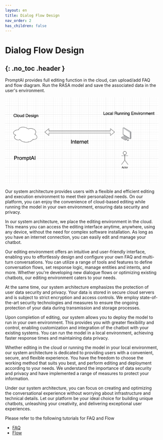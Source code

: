 ```yaml
---
layout: en
title: Dialog Flow Design
nav_order: 2
has_children: false
---
```

# Dialog Flow Design
{: .no_toc .header }
---
PromptAI provides full editing function in the cloud, can upload/add FAQ and flow diagram. Run the RASA model and save the associated data in the user's environment.

![cloud_design.png](/assets/images/cloud_design/01-cloud_design.png)

Our system architecture provides users with a flexible and efficient editing and execution environment to meet their personalized needs. On our platform, you can enjoy the convenience of cloud-based editing while running the model in your own environment, ensuring data security and privacy.

In our system architecture, we place the editing environment in the cloud. This means you can access the editing interface anytime, anywhere, using any device, without the need for complex software installation. As long as you have an internet connection, you can easily edit and manage your chatbot.


Our editing environment offers an intuitive and user-friendly interface, enabling you to effortlessly design and configure your own FAQ and multi-turn conversations. You can utilize a range of tools and features to define conversation flows, set response logic, manage entities and intents, and more. Whether you're developing new dialogue flows or optimizing existing chatbots, our editing environment caters to your needs.

At the same time, our system architecture emphasizes the protection of user data security and privacy. Your data is stored in secure cloud servers and is subject to strict encryption and access controls. We employ state-of-the-art security technologies and measures to ensure the ongoing protection of your data during transmission and storage processes.

Upon completion of editing, our system allows you to deploy the model to run in your own environment. This provides you with greater flexibility and control, enabling customization and integration of the chatbot with your existing systems. You can run the model in a local environment, achieving faster response times and maintaining data privacy.

Whether editing in the cloud or running the model in your local environment, our system architecture is dedicated to providing users with a convenient, secure, and flexible experience. You have the freedom to choose the working method that suits you best, and perform editing and deployment according to your needs. We understand the importance of data security and privacy and have implemented a range of measures to protect your information.

Under our system architecture, you can focus on creating and optimizing the conversational experience without worrying about infrastructure and technical details. Let our platform be your ideal choice for building unique chatbots, unleashing your creativity, and delivering exceptional user experiences.


Please refer to the following tutorials for FAQ and Flow
- [FAQ](/docs/tutorial/faq/01-create-faq/)
- [Flow](/docs/tutorial/flow/01-create-flow/)
